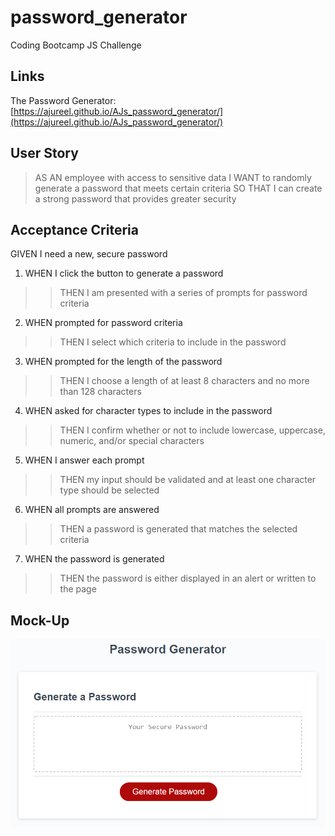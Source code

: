 # password_generator
Coding Bootcamp JS Challenge

## Links
The Password Generator:[https://ajureel.github.io/AJs_password_generator/](https://ajureel.github.io/AJs_password_generator/)

## User Story
>AS AN employee with access to sensitive data
>I WANT to randomly generate a password that meets certain criteria
>SO THAT I can create a strong password that provides greater security

## Acceptance Criteria
GIVEN I need a new, secure password

1. WHEN I click the button to generate a password
>>THEN I am presented with a series of prompts for password criteria
2. WHEN prompted for password criteria
>>THEN I select which criteria to include in the password
3. WHEN prompted for the length of the password
>>THEN I choose a length of at least 8 characters and no more than 128 characters
4. WHEN asked for character types to include in the password
>>THEN I confirm whether or not to include lowercase, uppercase, numeric, and/or special characters
5. WHEN I answer each prompt
>>THEN my input should be validated and at least one character type should be selected
6. WHEN all prompts are answered
>>THEN a password is generated that matches the selected criteria
7. WHEN the password is generated
>>THEN the password is either displayed in an alert or written to the page

## Mock-Up
![mockup image](assets/images/03-javascript-homework-demo.png)